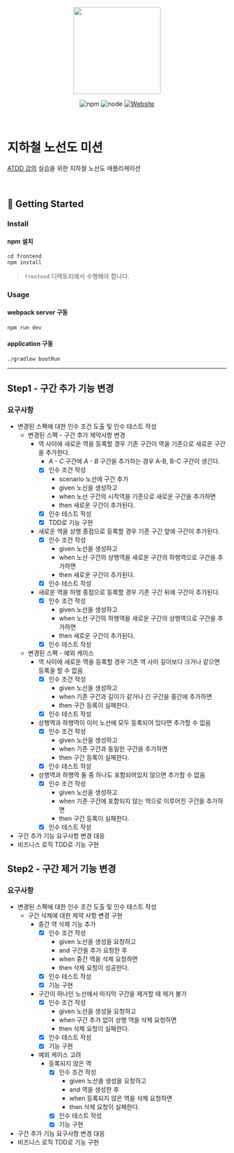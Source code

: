 <p align="center">
    <img width="200px;" src="https://raw.githubusercontent.com/woowacourse/atdd-subway-admin-frontend/master/images/main_logo.png"/>
</p>
<p align="center">
  <img alt="npm" src="https://img.shields.io/badge/npm-6.14.15-blue">
  <img alt="node" src="https://img.shields.io/badge/node-14.18.2-blue">
  <a href="https://edu.nextstep.camp/c/R89PYi5H" alt="nextstep atdd">
    <img alt="Website" src="https://img.shields.io/website?url=https%3A%2F%2Fedu.nextstep.camp%2Fc%2FR89PYi5H">
  </a>
</p>

<br>

# 지하철 노선도 미션
[ATDD 강의](https://edu.nextstep.camp/c/R89PYi5H) 실습을 위한 지하철 노선도 애플리케이션

<br>

## 🚀 Getting Started

### Install
#### npm 설치
```
cd frontend
npm install
```
> `frontend` 디렉토리에서 수행해야 합니다.

### Usage
#### webpack server 구동
```
npm run dev
```
#### application 구동
```
./gradlew bootRun
```

---

## Step1 - 구간 추가 기능 변경
### 요구사항
- 변경된 스펙에 대한 인수 조건 도출 및 인수 테스트 작성
  - 변경된 스펙 - 구간 추가 제약사항 변경
    - 역 사이에 새로운 역을 등록할 경우 기존 구간이 역을 기존으로 새로운 구간을 추가한다.
      - *A - C* 구간에 *A - B* 구간을 추가하는 경우 A-B, B-C 구간이 생긴다.
      - [X] 인수 조건 작성
        - scenario 노선에 구간 추가 
        - given 노선을 생성하고
        - when 노선 구간의 시작역을 기준으로 새로운 구간을 추가하면
        - then 새로운 구간이 추가된다.
      - [X] 인수 테스트 작성
      - [X] TDD로 기능 구현
    - 새로운 역을 상행 종점으로 등록할 경우 기존 구간 앞에 구간이 추가된다.
      - [X] 인수 조건 작성
        - given 노선을 생성하고
        - when 노선 구간의 상행역을 새로운 구간의 하행역으로 구간을 추가하면
        - then 새로운 구간이 추가된다.
      - [X] 인수 테스트 작성
    - 새로운 역을 하행 종점으로 등록할 경우 기존 구간 뒤에 구간이 추가된다.
      - [X] 인수 조건 작성
        - given 노선을 생성하고
        - when 노선 구간의 하행역을 새로운 구간의 상행역으로 구간을 추가하면
        - then 새로운 구간이 추가된다.
      - [X] 인수 테스트 작성
  - 변경된 스펙 - 예외 케이스
    - 역 사이에 새로운 역을 등록할 경우 기존 역 사이 길이보다 크거나 같으면 등록을 할 수 없음
      - [X] 인수 조건 작성
        - given 노선을 생성하고
        - when 기존 구간과 길이가 같거나 긴 구간을 중간에 추가하면
        - then 구간 등록이 실패한다.
      - [X] 인수 테스트 작성
    - 상행역과 하행역이 이미 노선에 모두 등록되어 있다면 추가할 수 없음
      - [X] 인수 조건 작성
        - given 노선을 생성하고
        - when 기존 구간과 동일한 구간을 추가하면
        - then 구간 등록이 실패한다.
      - [X] 인수 테스트 작성
    - 상행역과 하행역 둘 중 하나도 포함되어있지 않으면 추가할 수 없음
      - [X] 인수 조건 작성
        - given 노선을 생성하고
        - when 기존 구간에 포함되지 않는 역으로 이루어진 구간을 추가하면
        - then 구간 등록이 실패한다.
      - [X] 인수 테스트 작성
- 구간 추가 기능 요구사항 변경 대응
- 비즈니스 로직 TDD로 기능 구현

## Step2 - 구간 제거 기능 변경
### 요구사항
- 변경된 스펙에 대한 인수 조건 도출 및 인수 테스트 작성
  - 구간 삭제에 대한 제약 사항 변경 구현
    - 중간 역 삭제 기능 추가
      - [X] 인수 조건 작성
        - given 노선을 생성을 요청하고
        - and 구간을 추가 요청한 후
        - when 중간 역을 삭제 요청하면
        - then 삭제 요청이 성공한다.
      - [X] 인수 테스트 작성
      - [X] 기능 구현
    - 구간이 하나인 노선에서 마지막 구간을 제거할 때 제거 불가
      - [X] 인수 조건 작성
        - given 노선을 생성을 요청하고
        - when 구간 추가 없이 상행 역을 삭제 요청하면
        - then 삭제 요청이 실패한다.
      - [X] 인수 테스트 작성
      - [X] 기능 구현
    - 예외 케이스 고려
      - 등록되지 않은 역
        - [X] 인수 조건 작성
          - given 노선을 생성을 요청하고
          - and 역을 생성한 후
          - when 등록되지 않은 역을 삭제 요청하면
          - then 삭제 요청이 실패한다.
        - [X] 인수 테스트 작성
        - [X] 기능 구현
- 구간 추가 기능 요구사항 변경 대응
- 비즈니스 로직 TDD로 기능 구현
